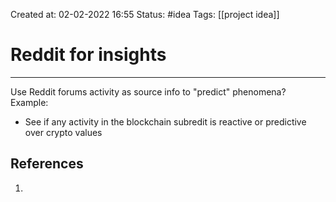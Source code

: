 Created at: 02-02-2022 16:55
Status: #idea
Tags: [[project idea]]
# Reddit for insights
---
Use Reddit forums activity as source info to "predict" phenomena?
Example: 
- See if any activity in the blockchain subredit is reactive or predictive over crypto values

## References
1.

